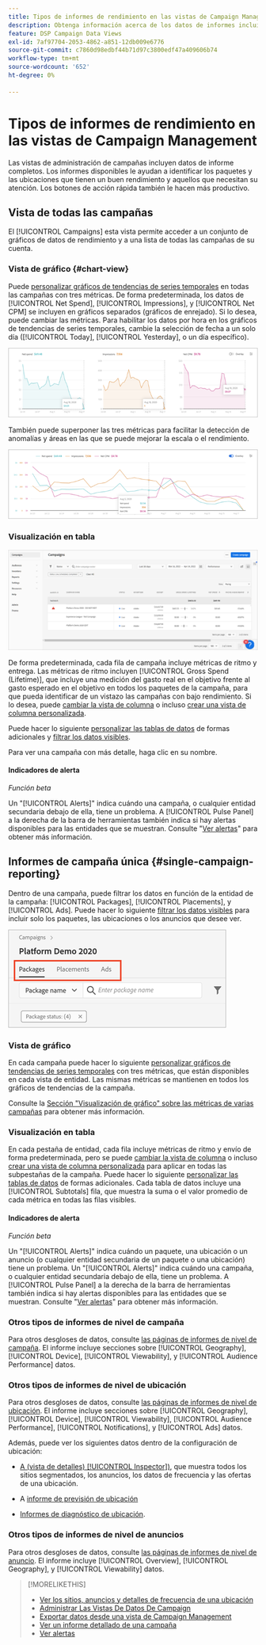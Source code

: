 ```yaml
---
title: Tipos de informes de rendimiento en las vistas de Campaign Management
description: Obtenga información acerca de los datos de informes incluidos en las vistas de administración de campañas.
feature: DSP Campaign Data Views
exl-id: 7af97704-2053-4862-a851-12db009e6776
source-git-commit: c7860d98edbf44b71d97c3800edf47a409606b74
workflow-type: tm+mt
source-wordcount: '652'
ht-degree: 0%

---
```


# Tipos de informes de rendimiento en las vistas de Campaign Management

Las vistas de administración de campañas incluyen datos de informe completos. Los informes disponibles le ayudan a identificar los paquetes y las ubicaciones que tienen un buen rendimiento y aquellos que necesitan su atención. Los botones de acción rápida también le hacen más productivo.

## Vista de todas las campañas

El [!UICONTROL Campaigns] esta vista permite acceder a un conjunto de gráficos de datos de rendimiento y a una lista de todas las campañas de su cuenta.

### Vista de gráfico {#chart-view}

Puede [personalizar gráficos de tendencias de series temporales](campaign-data-views-manage.md#data-visualizations-manage) en todas las campañas con tres métricas. De forma predeterminada, los datos de [!UICONTROL Net Spend], [!UICONTROL Impressions], y [!UICONTROL Net CPM] se incluyen en gráficos separados (gráficos de enrejado). Si lo desea, puede cambiar las métricas. Para habilitar los datos por hora en los gráficos de tendencias de series temporales, cambie la selección de fecha a un solo día ([!UICONTROL Today], [!UICONTROL Yesterday], o un día específico).

![separar gráficos de tendencias para tres métricas](/help/dsp/assets/trend-chart-separate.png)

También puede superponer las tres métricas para facilitar la detección de anomalías y áreas en las que se puede mejorar la escala o el rendimiento.

![gráfico de tendencias con superposición](/help/dsp/assets/trend-chart.png)

### Visualización en tabla

![Lista de campañas](/help/dsp/assets/campaigns-list.png)

De forma predeterminada, cada fila de campaña incluye métricas de ritmo y entrega. Las métricas de ritmo incluyen [!UICONTROL Gross Spend (Lifetime)], que incluye una medición del gasto real en el objetivo frente al gasto esperado en el objetivo en todos los paquetes de la campaña, para que pueda identificar de un vistazo las campañas con bajo rendimiento. Si lo desea, puede [cambiar la vista de columna](campaign-data-views-manage.md#column-view-change) o incluso [crear una vista de columna personalizada](campaign-data-views-manage.md#column-view-create).

Puede hacer lo siguiente [personalizar las tablas de datos](campaign-data-views-manage.md#data-tables-manage) de formas adicionales y [filtrar los datos visibles](campaign-data-views-manage.md#filter-data-tables).

Para ver una campaña con más detalle, haga clic en su nombre.

#### Indicadores de alerta

*Función beta*

Un &quot;[!UICONTROL Alerts]&quot; indica cuándo una campaña, o cualquier entidad secundaria debajo de ella, tiene un problema. A [!UICONTROL Pulse Panel] a la derecha de la barra de herramientas también indica si hay alertas disponibles para las entidades que se muestran. Consulte &quot;[Ver alertas](campaign-alerts.md)&quot; para obtener más información.

## Informes de campaña única {#single-campaign-reporting}

Dentro de una campaña, puede filtrar los datos en función de la entidad de la campaña: [!UICONTROL Packages], [!UICONTROL Placements], y [!UICONTROL Ads]. Puede hacer lo siguiente [filtrar los datos visibles](campaign-data-views-manage.md#filter-data-tables) para incluir solo los paquetes, las ubicaciones o los anuncios que desee ver.

![Fichas de entidad de campaña](/help/dsp/assets/campaign-subtabs.png)

### Vista de gráfico

En cada campaña puede hacer lo siguiente [personalizar gráficos de tendencias de series temporales](campaign-data-views-manage.md#data-visualizations-manage) con tres métricas, que están disponibles en cada vista de entidad. Las mismas métricas se mantienen en todos los gráficos de tendencias de la campaña.

Consulte la [Sección &quot;Visualización de gráfico&quot; sobre las métricas de varias campañas](#chart-view) para obtener más información.

### Visualización en tabla

En cada pestaña de entidad, cada fila incluye métricas de ritmo y envío de forma predeterminada, pero se puede [cambiar la vista de columna](campaign-data-views-manage.md#column-view-change) o incluso [crear una vista de columna personalizada](campaign-data-views-manage.md#column-view-create) para aplicar en todas las subpestañas de la campaña. Puede hacer lo siguiente [personalizar las tablas de datos](campaign-data-views-manage.md#data-tables-manage) de formas adicionales. Cada tabla de datos incluye una [!UICONTROL Subtotals] fila, que muestra la suma o el valor promedio de cada métrica en todas las filas visibles.

#### Indicadores de alerta

*Función beta*

Un &quot;[!UICONTROL Alerts]&quot; indica cuándo un paquete, una ubicación o un anuncio (o cualquier entidad secundaria de un paquete o una ubicación) tiene un problema. Un &quot;[!UICONTROL Alerts]&quot; indica cuándo una campaña, o cualquier entidad secundaria debajo de ella, tiene un problema. A [!UICONTROL Pulse Panel] a la derecha de la barra de herramientas también indica si hay alertas disponibles para las entidades que se muestran. Consulte &quot;[Ver alertas](campaign-alerts.md)&quot; para obtener más información.

### Otros tipos de informes de nivel de campaña

Para otros desgloses de datos, consulte [las páginas de informes de nivel de campaña](/help/dsp/campaign-management/campaigns/campaign-view-report.md). El informe incluye secciones sobre [!UICONTROL Geography], [!UICONTROL Device], [!UICONTROL Viewability], y [!UICONTROL Audience Performance] datos.

### Otros tipos de informes de nivel de ubicación

Para otros desgloses de datos, consulte [las páginas de informes de nivel de ubicación](/help/dsp/campaign-management/placements/placement-view-report.md). El informe incluye secciones sobre [!UICONTROL Geography], [!UICONTROL Device], [!UICONTROL Viewability], [!UICONTROL Audience Performance], [!UICONTROL Notifications], y [!UICONTROL Ads] datos.

Además, puede ver los siguientes datos dentro de la configuración de ubicación:

* [A (vista de detalles) [!UICONTROL Inspector])](placement-details-view.md), que muestra todos los sitios segmentados, los anuncios, los datos de frecuencia y las ofertas de una ubicación.

* A [informe de previsión de ubicación](/help/dsp/campaign-management/reports/placement-forecast.md)

* [Informes de diagnóstico de ubicación](/help/dsp/campaign-management/reports/placement-diagnostics.md).


### Otros tipos de informes de nivel de anuncios

Para otros desgloses de datos, consulte [las páginas de informes de nivel de anuncio](/help/dsp/campaign-management/ads/ad-view-report.md). El informe incluye [!UICONTROL Overview], [!UICONTROL Geography], y [!UICONTROL Viewability] datos.

>[!MORELIKETHIS]
>
>* [Ver los sitios, anuncios y detalles de frecuencia de una ubicación](placement-details-view.md)
>* [Administrar Las Vistas De Datos De Campaign](campaign-data-views-manage.md)
>* [Exportar datos desde una vista de Campaign Management](campaign-export-data.md)
>* [Ver un informe detallado de una campaña](/help/dsp/campaign-management/campaigns/campaign-view-report.md)
>* [Ver alertas](campaign-alerts.md)
